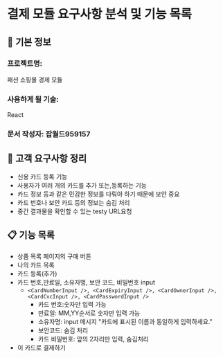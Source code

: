 # 결제 모듈 요구사항 분석 및 기능 목록

## 📌 기본 정보
### 프로젝트명: 
패션 쇼핑몰 경제 모듈

### 사용하게 될 기술: 
React

### 문서 작성자: 잡월드959157

## 📝 고객 요구사항 정리
- 신용 카드 등록 기능
- 사용자가 여러 개의 카드를 추가 또는,등록하는 기능
- 카드 정보 등과 같은 민감한 정보를 다뤄야 하기 때문에 보안 중요
- 카드 번호나 보안 카드 등의 정보는 숨김 처리
- 중간 결과물을 확인할 수 있는 testy URL요청

## 📋 기능 목록
- 상품 목록 페이지의 구매 버튼
- 나의 카드 목록 <cardList />
- 카드 등록(추가) <CardRegistration />
- 카드 번호,만료일, 소유자명, 보안 코드, 비밀번호 input
  - `<CardNumberInput />, <CardExpiryInput />, <CardOwnerInput />, <CardCvcInput />, <CardPasswordInput />`
    - 카드 번호:숫자만 입력 가능
    - 만료일: MM,YY순서로 숫자만 입력 가능
    - 소유자명: input 메시지 "카드에 표시된 이름과 동일하게 입력하세요."
    - 보안코드: 숨김 처리
    - 카드 비밀번호: 앞의 2자리만 입력, 숨김처리
- 이 카드로 결제하기

 
 


